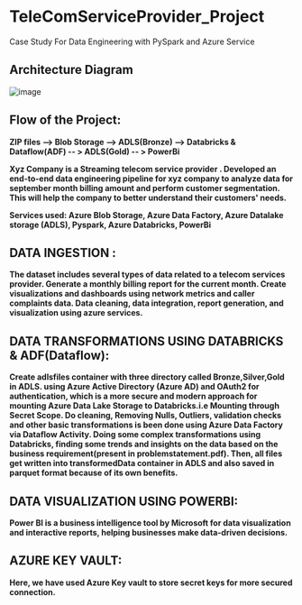 # TeleComServiceProvider_Project
Case Study For Data Engineering  with PySpark and Azure Service
## Architecture Diagram
![image](https://github.com/Shubhambhosale0411/TeleComServiceProvider_Project/assets/90494573/e0f62cfa-4bd9-4327-a633-7d362605a706)
## Flow of the Project:
<B>
ZIP files --> Blob Storage --> ADLS(Bronze) --> Databricks & Dataflow(ADF) -- > ADLS(Gold) -- > PowerBi


Xyz Company is a Streaming telecom service provider . 
Developed an end-to-end data engineering pipeline for xyz company to analyze data for september month billing amount and perform customer segmentation. 
This will help the company to better understand their customers' needs.

Services used: Azure Blob Storage, Azure Data Factory, Azure Datalake storage (ADLS), Pyspark, Azure Databricks, PowerBi

## DATA INGESTION :

The dataset includes several types of data related to a telecom services provider.
Generate a monthly billing report for the current month.
Create visualizations and dashboards using network metrics and caller complaints data.
Data cleaning, data integration, report generation, and visualization using azure services.

## DATA TRANSFORMATIONS USING DATABRICKS & ADF(Dataflow):

Create adlsfiles container with three directory called Bronze,Silver,Gold in ADLS.
 using Azure Active Directory (Azure AD) and OAuth2 for authentication, which is a more secure and modern approach for mounting Azure Data Lake Storage to Databricks.i.e Mounting through Secret Scope.
Do cleaning, Removing Nulls, Outliers, validation checks and other basic transformations is been done using Azure Data Factory via Dataflow Activity. 
Doing some complex transformations using Databricks, finding some trends and insights on the data based on the business requirement(present in problemstatement.pdf).
Then, all files get written into transformedData container in ADLS and also saved in parquet format because of its own benefits.

## DATA VISUALIZATION USING POWERBI:

Power BI is a business intelligence tool by Microsoft for data visualization and interactive reports, 
helping businesses make data-driven decisions. 

## AZURE KEY VAULT:

Here, we have used Azure Key vault to store secret keys for more secured connection.   
